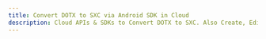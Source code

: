 ---title: Convert DOTX to SXC via Android SDK in Clouddescription: Cloud APIs & SDKs to Convert DOTX to SXC. Also Create, Edit & Render Microsoft Word & OpenOffice documents in the Cloud.---